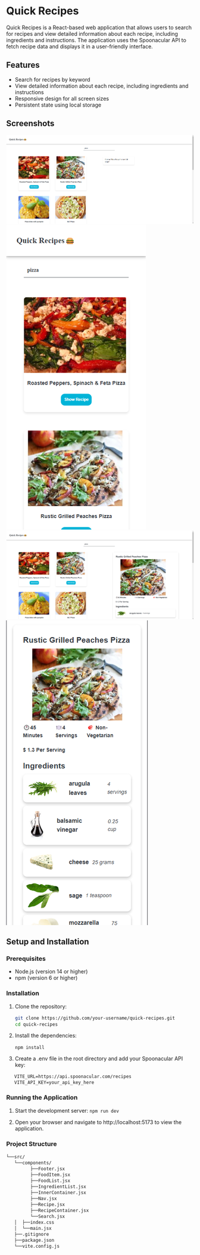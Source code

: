 # Quick Recipes

Quick Recipes is a React-based web application that allows users to search for recipes and view detailed information about each recipe, including ingredients and instructions. The application uses the Spoonacular API to fetch recipe data and displays it in a user-friendly interface.

## Features

- Search for recipes by keyword
- View detailed information about each recipe, including ingredients and instructions
- Responsive design for all screen sizes
- Persistent state using local storage

## Screenshots

![On first load on desktop](images/initial-desktop.png)
![On first load on mobile](images/initial-mobile.png)
![Show recipe on desktop](images/show-recipe-desktop.png)
![Show recipe on mobile](images/show-recipe-mobile.png)

## Setup and Installation

### Prerequisites

- Node.js (version 14 or higher)
- npm (version 6 or higher)

### Installation

1. Clone the repository:

   ```bash
   git clone https://github.com/your-username/quick-recipes.git
   cd quick-recipes

   ```

2. Install the dependencies:

   `npm install`

3. Create a .env file in the root directory and add your Spoonacular API key:

```
   VITE_URL=https://api.spoonacular.com/recipes
   VITE_API_KEY=your_api_key_here
```

### Running the Application

1. Start the development server:
   `npm run dev`

2. Open your browser and navigate to http://localhost:5173 to view the application.

### Project Structure

```
└──src/
   └──components/
         ├──Footer.jsx
         ├──FoodItem.jsx
         ├──FoodList.jsx
         ├──IngredientList.jsx
         ├──InnerContainer.jsx
         ├──Nav.jsx
         ├──Recipe.jsx
         ├──RecipeContainer.jsx
         └──Search.jsx
   │  ├──index.css
   │  └──main.jsx
   ├──.gitignore
   ├──package.json
   └──vite.config.js
```
